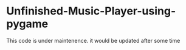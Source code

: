 # Unfinished-Music-Player-using-pygame
This code is under maintenence. it would be updated after some time
